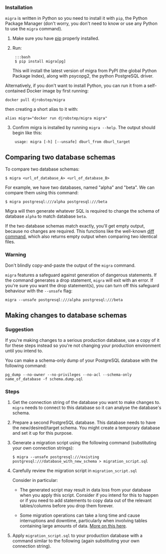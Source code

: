 ### Installation

`migra` is written in Python so you need to install it with `pip`, the Python Package Manager (don't worry, you don't need to know or use any Python to use the `migra` command).

1. Make sure you have [pip](https://pip.pypa.io/en/stable/installing/) properly installed.

2. Run:

        :::bash
        $ pip install migra[pg]

    This will install the latest version of migra from PyPI (the global Python Package Index), along with psycopg2, the python PostgreSQL driver.

Alternatively, if you don't want to install Python, you can run it from a 
self-contained Docker image by first running:

```shell script
docker pull djrobstep/migra
```

then creating a short alias to it with:

```shell script
alias migra="docker run djrobstep/migra migra"
```

3. Confirm migra is installed by running `migra --help`. The output should begin like this:

        usage: migra [-h] [--unsafe] dburl_from dburl_target

## Comparing two database schemas

To compare two database schemas:

    $ migra <url_of_database_A> <url_of_database_B>

For example, we have two databases, named "alpha" and "beta". We can compare them using this command:

    $ migra postgresql:///alpha postgresql:///beta

Migra will then generate whatever SQL is required to change the schema of database `alpha` to match database `beta`.

If the two database schemas match exactly, you'll get empty output, because no changes are required. This functions like the well-known [diff command](https://en.wikipedia.org/wiki/Diff_utility), which also returns empty output when comparing two identical files.

### Warning

Don't blindly copy-and-paste the output of the `migra` command.

`migra` features a safeguard against generation of dangerous statements. If the command generates a drop statement, `migra` will exit with an error. If you're sure you want the drop statement(s), you can turn off this safeguard behaviour with the `--unsafe` flag:

    migra --unsafe postgresql:///alpha postgresql:///beta

## Making changes to database schemas

### Suggestion

If you're making changes to a serious production database, use a copy of it for these steps instead so you're not changing your production environment until you intend to.

You can make a schema-only dump of your PostgreSQL database with the following command:

    pg_dump --no-owner --no-privileges --no-acl --schema-only name_of_database -f schema.dump.sql

### Steps

1. Get the connection string of the database you want to make changes to. `migra` needs to connect to this database so it can analyse the database's schema.

2. Prepare a second PostgreSQL database. This database needs to have the new/desired/target schema. You might create a temporary database and set it up for this purpose.

3. Generate a migration script using the following command (substituting your own connection strings):

    ```
    $ migra --unsafe postgresql:///existing postgresql:///database_with_new_schema > migration_script.sql
    ```

4. Carefully review the migration script in `migration_script.sql`

    Consider in particular:

    - The generated script may result in data loss from your database when you apply this script. Consider if you intend for this to happen or if you need to add statements to copy data out of the relevant tables/columns before you drop them forever.

    - Some migration operations can take a long time and cause interruptions and downtime, particularly when involving tables containing large amounts of data. [More on this here](/link).

5. Apply `migration_script.sql` to your production database with a command similar to the following (again substituting your own connection string).

    ```psql postgresql://production -1 -f migration_script.sql
    ```
